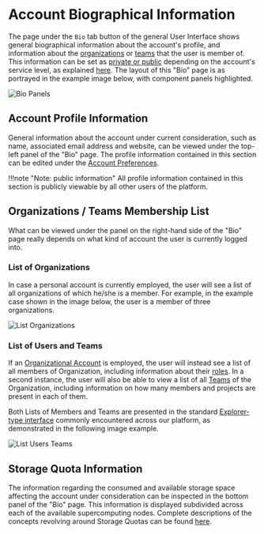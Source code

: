 # Account Biographical Information

The page under the `Bio` tab button <i class="zmdi zmdi-eye zmdi-hc-border"></i> of the general User Interface shows general biographical information about the account's profile, and information about the [organizations](../../collaboration/organizations/overview.md) or [teams](../../collaboration/organizations/teams.md) that the user is member of. This information can be set as [private or public](../../collaboration/sharing/access-levels.md) depending on the account's service level, as explained [here](../service-levels.md). The layout of this "Bio" page is as portrayed in the example image below, with component panels highlighted.

![Bio Panels](/images/bio-panels.png "Bio Panels")


## Account Profile Information

General information about the account under current consideration, such as name, associated email address and website, can be viewed under the  top-left panel of the "Bio" page. The profile information contained in this section can be edited under the [Account Preferences](preferences-overview.md).

!!!note "Note: public information"
     All profile information contained in this section is publicly viewable by all other users of the platform.

## Organizations / Teams Membership List

What can be viewed under the panel on the right-hand side of the "Bio" page really depends on what kind of account the user is currently logged into.

### List of Organizations
 
In case a personal account is currently employed, the user will see a list of all organizations of which he/she is a member. For example, in the example case shown in the image below, the user is a member of three organizations.

![List Organizations](/images/list-organizations.png "List Organizations")

### List of Users and Teams

If an [Organizational Account](../../collaboration/organizations/overview.md) is employed, the user will instead see a list of all members of Organization, including information about their [roles](../../collaboration/organizations/roles.md). In a second instance, the user will also be able to view a list of all [Teams](../../collaboration/organizations/teams.md) of the Organization, including information on how many members and projects are present in each of them.

Both Lists of Members and Teams are presented in the standard [Explorer-type interface](../../entities-general/ui/explorer.md) commonly encountered across our platform, as demonstrated in the following image example.

![List Users Teams](/images/list-users-teams.png "List Users Teams")

## Storage Quota Information

The information regarding the consumed and available storage space affecting the account under consideration can be inspected in the bottom panel of the "Bio" page. This information is displayed subdivided across each of the available supercomputing nodes. Complete descriptions of the concepts revolving around Storage Quotas can be found [here](../quota.md).
